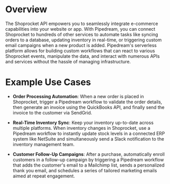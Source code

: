 # Overview

The Shoprocket API empowers you to seamlessly integrate e-commerce capabilities into your website or app. With Pipedream, you can connect Shoprocket to hundreds of other services to automate tasks like syncing orders to a database, updating inventory in real-time, or triggering custom email campaigns when a new product is added. Pipedream's serverless platform allows for building custom workflows that can react to various Shoprocket events, manipulate the data, and interact with numerous APIs and services without the hassle of managing infrastructure.

# Example Use Cases

- **Order Processing Automation**: When a new order is placed in Shoprocket, trigger a Pipedream workflow to validate the order details, then generate an invoice using the QuickBooks API, and finally send the invoice to the customer via SendGrid.

- **Real-Time Inventory Sync**: Keep your inventory up-to-date across multiple platforms. When inventory changes in Shoprocket, use a Pipedream workflow to instantly update stock levels in a connected ERP system like NetSuite and simultaneously send a Slack notification to the inventory management team.

- **Customer Follow-Up Campaigns**: After a purchase, automatically enroll customers in a follow-up campaign by triggering a Pipedream workflow that adds the customer's email to a Mailchimp list, sends a personalized thank you email, and schedules a series of tailored marketing emails aimed at repeat engagement.
